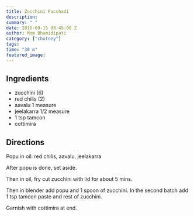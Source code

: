 ```yaml
---
title: Zucchini Pacchadi
description: 
summary: " "
date: 2016-09-15 08:45:00 Z
author: Mom Bhamidipati
category: ["chutney"]
tags: 
time: "30 m"
featured_image: 
---
```


## Ingredients

*   zucchini (6)
*   red chilis (2)
*   aavalu 1 measure
*   jeelakarra 1/2 measure
*   1 tsp tamcon
*   cottimira

## Directions

Popu in oil: red chilis, aavalu, jeelakarra

After popu is done, set aside.

Then in oil, fry cut zucchini with lid for about 5 mins.

Then in blender add popu and 1 spoon of zucchini. In the second batch add 1 tsp tamcon paste and rest of zucchini.

Garnish with cottimira at end.
